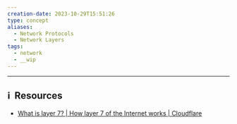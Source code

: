 ```yaml
---
creation-date: 2023-10-29T15:51:26
type: concept
aliases:
  - Network Protocols
  - Network Layers
tags:
  - network
  - __wip
---
```




---
## ℹ️  Resources
- [What is layer 7? | How layer 7 of the Internet works | Cloudflare](https://www.cloudflare.com/en-gb/learning/ddos/what-is-layer-7/)